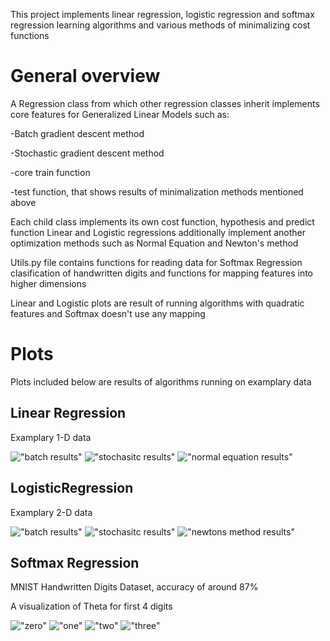 This project implements linear regression, logistic regression and softmax regression learning algorithms and various methods of minimalizing cost functions
# General overview
A Regression class from which other regression classes inherit implements core features for Generalized Linear Models such as:

-Batch gradient descent method

-Stochastic gradient descent method

-core train function

-test function, that shows results of minimalization methods mentioned above


Each child class implements its own cost function, hypothesis and predict function 
Linear and Logistic regressions additionally implement another optimization methods such as Normal Equation and Newton's method

Utils.py file contains functions for reading data for Softmax Regression clasification of handwritten digits and functions for mapping features into higher dimensions

Linear and Logistic plots are result of running algorithms with quadratic features and Softmax doesn't use any mapping

# Plots
Plots included below are results of algorithms running on examplary data 

## Linear Regression
Examplary 1-D data


!["batch results"](plots/batch_linear.png)
!["stochasitc results"](plots/stochastic_linear.png)
!["normal equation results"](plots/normal_eq_linear.png)
## LogisticRegression
Examplary 2-D data


!["batch results"](plots/batch_log.png)
!["stochasitc results"](plots/stochastic_log.png)
!["newtons method results"](plots/newtons_log.png)
## Softmax Regression
MNIST Handwritten Digits Dataset, accuracy of around 87%

A visualization of Theta for first 4 digits 


!["zero"](plots/zero_theta.png)
!["one"](plots/one_theta.png)
!["two"](plots/two_theta.png)
!["three"](plots/threee_theta.png)
